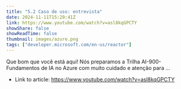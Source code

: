 ```yaml
---
title: "5.2 Caso de uso: entrevista"
date: 2024-11-11T15:29:41Z
link: https://www.youtube.com/watch?v=asl8kqGPCTY
showShare: false
showReadTime: false
thumbnail: images/azure.png
tags: ["developer.microsoft.com/en-us/reactor"]
---
```

Que bom que você está aqui! Nós preparamos a Trilha AI-900-Fundamentos de IA no Azure com muito cuidado e atenção para ...

- Link to article: https://www.youtube.com/watch?v=asl8kqGPCTY